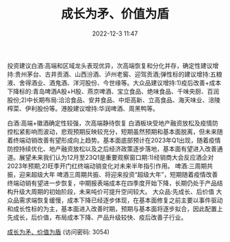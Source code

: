 ﻿---
title: 成长为矛、价值为盾
date: 2022-12-3 11:47
tags:
- 食品饮料行业
updated: 1970-01-01 08:00:00
---

投资建议白酒:高端和区域龙头表现优异，次高端恢复和分化并存，确定性建议增持:贵州茅台、古井贡酒、山西汾酒、泸州老窖、迎驾贡酒;弹性标的建议增持:五粮液、舍得酒业、酒鬼酒、洋河股份、今世缘等。大众品建议增持:1)疫后改善+成本下降标的:青岛啤酒A股+H股、燕京啤酒、宝立食品、绝味食品、千味央厨、百润股份;2)中长期布局:洽洽食品、安井食品、中炬高新、立高食品、海天味业、涪陵榨菜、伊利股份等。港股建议增持:华润啤酒、周黑鸭等。
<!-- more -->
白酒:高端+徽酒确定性较强，次高端静待恢复
白酒板块受地产融资放松及疫情防控松紧影响而波动，悲观预期反映较充分，短期虽然预期和基本面脱离，但未来随着终端动销改善有望形成向上趋势。基本面底部预计在2023年Q1出现，随着疫情防控持续优化、地产融资放松以及之后经济政策逐步落地，基本面有望进入改善通道。展望未来我们认为12月至23Q1是重要观察窗口期:1)经销商大会反应酒企对2023年预期;2)旺季开门红终端动销变化对未来半年指引作用。
啤酒:三周期共振，迎来超级大年
啤酒三周期共振、将迎来投资“超级大年”，短期随着疫情改善终端动销有望进一步恢复，中期报表端成本在四季度开始下降，长期仍处于产品结构升级大周期的初始阶段，未来吨价可提升空间较大。
大众品:先成长、后价值
大众品需求端恢复缓慢，成本下降已经逐步体现，在基本面修复之前主要以事件驱动和成长性标的为主，基本面进入改善时期，预期与基本面将逐步拟合，因此配置上先成长，后价值，布局成本下降、产品升级较快、疫后改善子行业。

[成长为矛、价值为盾](https://url12.ctfile.com/f/3948612-739638688-36e72b?p=3054)
(访问密码: 3054)

